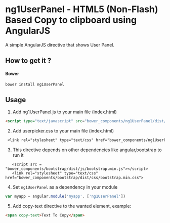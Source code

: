 ng1UserPanel - HTML5 (Non-Flash) Based Copy to clipboard using AngularJS
=======

A simple AngularJS directive that shows User Panel.


## How to get it ? 

#### Bower 
```
bower install ng1UserPanel
```
<!--
#### Npm
```
npm install ng1UserPanel
```
-->

## Usage

1. Add ng1UserPanel.js to your main file (index.html)
  ```html
  <script type="text/javascript" src="bower_components/ng1UserPanel/dist/ng1UserPanel.js"></script>
  ```

2. Add userpicker.css to your main file (index.html)
 ```css
  <link rel="stylesheet" type="text/css" href="bower_components/ng1UserPanel/src/css/userpicker.css">
  ```
3. This directive depends on other dependencies like angular,bootstrap to run it
 ```<script src = "bower_components/angular/angular.min.js"></script>
    <script src = "bower_components/bootstrap/dist/js/bootstrap.min.js"></script>
	<link rel="stylesheet" type="text/css" href="bower_components/bootstrap/dist/css/bootstrap.min.css">
 ```

4. Set `ng1UserPanel` as a dependency in your module
  ```javascript
  var myapp = angular.module('myapp', ['ng1UserPanel'])
  ```

5. Add copy-text directive to the wanted element, example:
  ```html
  <span copy-text>Text To Copy</span>
  ```
